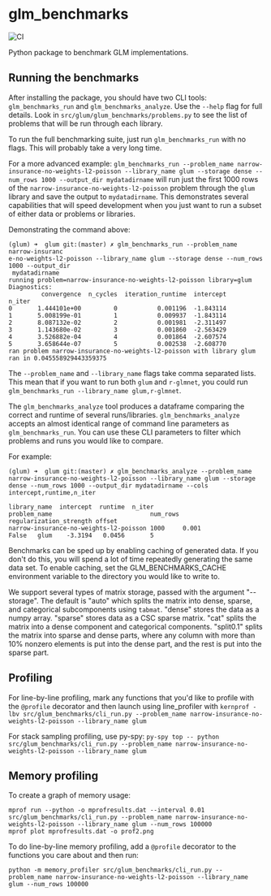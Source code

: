# glm_benchmarks

![CI](https://github.com/Quantco/glm_benchmarks/workflows/CI/badge.svg)

Python package to benchmark GLM implementations. 

## Running the benchmarks

After installing the package, you should have two CLI tools: `glm_benchmarks_run` and `glm_benchmarks_analyze`. Use the `--help` flag for full details. Look in `src/glum/glum_benchmarks/problems.py` to see the list of problems that will be run through each library.

To run the full benchmarking suite, just run `glm_benchmarks_run` with no flags. This will probably take a very long time.

For a more advanced example: `glm_benchmarks_run --problem_name narrow-insurance-no-weights-l2-poisson --library_name glum --storage dense --num_rows 1000 --output_dir mydatadirname` will run just the first 1000 rows of the `narrow-insurance-no-weights-l2-poisson` problem through the `glum` library and save the output to `mydatadirname`. This demonstrates several capabilities that will speed development when you just want to run a subset of either data or problems or libraries. 

Demonstrating the command above:
```
(glum) ➜  glum git:(master) ✗ glm_benchmarks_run --problem_name narrow-insuranc
e-no-weights-l2-poisson --library_name glum --storage dense --num_rows 1000 --output_dir
 mydatadirname
running problem=narrow-insurance-no-weights-l2-poisson library=glum
Diagnostics:
         convergence  n_cycles  iteration_runtime  intercept
n_iter                                                      
0       1.444101e+00         0           0.001196  -1.843114
1       5.008199e-01         1           0.009937  -1.843114
2       8.087132e-02         2           0.001981  -2.311497
3       1.143680e-02         3           0.001860  -2.563429
4       3.526882e-04         4           0.001864  -2.607574
5       3.658644e-07         5           0.002538  -2.608770
ran problem narrow-insurance-no-weights-l2-poisson with library glum
ran in 0.045558929443359375
```

The `--problem_name` and `--library_name` flags take comma separated lists. This mean that if you want to run both `glum` and `r-glmnet`, you could run `glm_benchmarks_run --library_name glum,r-glmnet`.

The `glm_benchmarks_analyze` tool produces a dataframe comparing the correct and runtime of several runs/libraries. `glm_benchmarks_analyze` accepts an almost identical range of command line parameters as `glm_benchmarks_run`. You can use these CLI parameters to filter which problems and runs you would like to compare. 

For example:
```
(glum) ➜  glum git:(master) ✗ glm_benchmarks_analyze --problem_name narrow-insurance-no-weights-l2-poisson --library_name glum --storage dense --num_rows 1000 --output_dir mydatadirname --cols intercept,runtime,n_iter
                                                                                 library_name  intercept  runtime  n_iter
problem_name                           num_rows regularization_strength offset                                           
narrow-insurance-no-weights-l2-poisson 1000     0.001                   False   glum    -3.3194   0.0456       5
```

Benchmarks can be sped up by enabling caching of generated data. If you don't do this, you will spend a lot of time repeatedly generating the same data set. To enable caching, set the GLM_BENCHMARKS_CACHE environment variable to the directory you would like to write to.

We support several types of matrix storage, passed with the argument "--storage". The default is "auto" which splits the matrix into dense, sparse, and categorical subcomponents using `tabmat`. "dense" stores the data as a numpy array. "sparse" stores data as a CSC sparse matrix. "cat" splits the matrix into a dense component and categorical components. "split0.1" splits the matrix into sparse and dense parts, where any column with more than 10% nonzero elements is put into the dense part, and the rest is put into the sparse part.

## Profiling

For line-by-line profiling, mark any functions that you'd like to profile with the `@profile` decorator and then launch using line_profiler with `kernprof -lbv src/glum_benchmarks/cli_run.py --problem_name narrow-insurance-no-weights-l2-poisson --library_name glum`

For stack sampling profiling, use py-spy: `py-spy top -- python src/glum_benchmarks/cli_run.py --problem_name narrow-insurance-no-weights-l2-poisson --library_name glum`

## Memory profiling

To create a graph of memory usage:
```
mprof run --python -o mprofresults.dat --interval 0.01 src/glum_benchmarks/cli_run.py --problem_name narrow-insurance-no-weights-l2-poisson --library_name glum --num_rows 100000
mprof plot mprofresults.dat -o prof2.png
```

To do line-by-line memory profiling, add a `@profile` decorator to the functions you care about and then run:
```
python -m memory_profiler src/glum_benchmarks/cli_run.py --problem_name narrow-insurance-no-weights-l2-poisson --library_name glum --num_rows 100000
```
